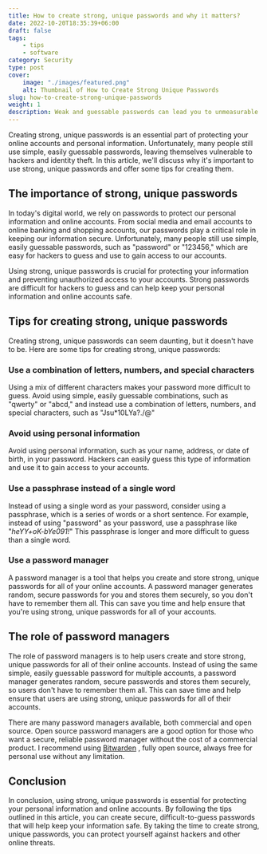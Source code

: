 ```yaml
---
title: How to create strong, unique passwords and why it matters? 
date: 2022-10-20T18:35:39+06:00
draft: false
tags: 
    - tips
    - software
category: Security
type: post
cover:
    image: "./images/featured.png"
    alt: Thumbnail of How to Create Strong Unique Passwords
slug: how-to-create-strong-unique-passwords
weight: 1
description: Weak and guessable passwords can lead you to unmeasurable destruction. Let's make your passwords stronger!
---
```


Creating strong, unique passwords is an essential part of protecting your online accounts and personal information. Unfortunately, many people still use simple, easily guessable passwords, leaving themselves vulnerable to hackers and identity theft. In this article, we'll discuss why it's important to use strong, unique passwords and offer some tips for creating them.

## The importance of strong, unique passwords

In today's digital world, we rely on passwords to protect our personal information and online accounts. From social media and email accounts to online banking and shopping accounts, our passwords play a critical role in keeping our information secure. Unfortunately, many people still use simple, easily guessable passwords, such as "password" or "123456," which are easy for hackers to guess and use to gain access to our accounts.

Using strong, unique passwords is crucial for protecting your information and preventing unauthorized access to your accounts. Strong passwords are difficult for hackers to guess and can help keep your personal information and online accounts safe.

## Tips for creating strong, unique passwords

Creating strong, unique passwords can seem daunting, but it doesn't have to be. Here are some tips for creating strong, unique passwords:

### Use a combination of letters, numbers, and special characters

Using a mix of different characters makes your password more difficult to guess. Avoid using simple, easily guessable combinations, such as "qwerty" or "abcd," and instead use a combination of letters, numbers, and special characters, such as "Jsu*10LYa?./@"

### Avoid using personal information

Avoid using personal information, such as your name, address, or date of birth, in your password. Hackers can easily guess this type of information and use it to gain access to your accounts.

### Use a passphrase instead of a single word

Instead of using a single word as your password, consider using a passphrase, which is a series of words or a short sentence. For example, instead of using "password" as your password, use a passphrase like "*heYY+oK-bYe091!*" This passphrase is longer and more difficult to guess than a single word.

### Use a password manager

A password manager is a tool that helps you create and store strong, unique passwords for all of your online accounts. A password manager generates random, secure passwords for you and stores them securely, so you don't have to remember them all. This can save you time and help ensure that you're using strong, unique passwords for all of your accounts.

## The role of password managers

The role of password managers is to help users create and store strong, unique passwords for all of their online accounts. Instead of using the same simple, easily guessable password for multiple accounts, a password manager generates random, secure passwords and stores them securely, so users don't have to remember them all. This can save time and help ensure that users are using strong, unique passwords for all of their accounts.

There are many password managers available, both commercial and open source. Open source password managers are a good option for those who want a secure, reliable password manager without the cost of a commercial product. I recommend using [Bitwarden](https://bitwarden.com/) , fully open source, always free for personal use without any limitation. 

## Conclusion

In conclusion, using strong, unique passwords is essential for protecting your personal information and online accounts. By following the tips outlined in this article, you can create secure, difficult-to-guess passwords that will help keep your information safe. By taking the time to create strong, unique passwords, you can protect yourself against hackers and other online threats.